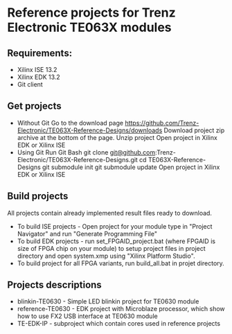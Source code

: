 # Reference projects for Trenz Electronic TE063X modules
## Requirements:
* Xilinx ISE 13.2 
* Xilinx EDK 13.2
* Git client

## Get projects
* Without Git
Go to the download page https://github.com/Trenz-Electronic/TE063X-Reference-Designs/downloads
Download project zip archive at the bottom of the page.
Unzip project
Open project in Xilinx EDK or Xilinx ISE
* Using Git
Run Git Bash
git clone git@github.com:Trenz-Electronic/TE063X-Reference-Designs.git
cd TE063X-Reference-Designs
git submodule init
git submodule update
Open project in Xilinx EDK or Xilinx ISE

## Build projects
All projects contain already implemented result files ready to download.
* To build ISE projects - Open project for your module type in "Project Navigator"
    and run "Generate Programming File"
* To build EDK projects - run set_FPGAID_project.bat (where FPGAID is size of FPGA
    chip on your module) to setup project files in project directory and open 
    system.xmp using "Xilinx Platform Studio". 
* To build project for all FPGA variants, run build_all.bat in projet directory.

## Projects descriptions
* blinkin-TE0630 - Simple LED blinkin project for TE0630 module
* reference-TE0630 - EDK project with Microblaze processor, which show how to
	use FX2 USB interface at TE0630 module
* TE-EDK-IP - subproject which contain cores used in reference projects
